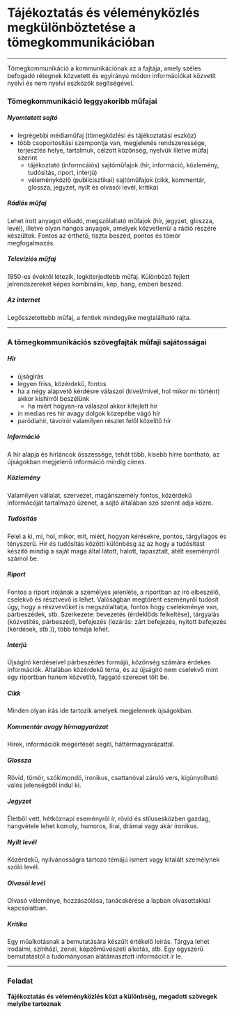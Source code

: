 # Tájékoztatás és véleményközlés megkülönböztetése a tömegkommunikációban
---

Tömegkommunikáció a kommunikációnak az a fajtája, amely széles befogadó rétegnek közvetett és egyirányú módon információkat közvetít nyelvi és nem nyelvi eszközök segítségével.

### Tömegkommunikáció leggyakoribb műfajai

##### Nyomtatott sajtó
- legrégebbi médiaműfaj (tömegközlési és tájékoztatási eszköz)
- több csoportosítási szempontja van, megjelenés rendszeressége, terjesztés helye, tartalmuk, célzott közönség, nyelvük illetve műfaj szerint
	- tájékoztató (informcáiós) sajtóműfajok (hír, információ, közlemény, tudósítás, riport, interjú)
	- véleményközlő (publicisztikai) sajtóműfajok (cikk, kommentár, glossza, jegyzet, nyílt és olvasói levél, kritika)

##### Rádiós műfaj
Lehet írott anyagot előadó, megszólaltató műfajok (hír, jegyzet, gloszza, levél), illetve olyan hangos anyagok, amelyek közvetlenül a rádió részére készültek. Fontos az érthető, tiszta beszéd, pontos és tömör megfogalmazás.

##### Televíziós műfaj
1950-es évektől létezik, legkiterjedtebb műfaj. Különböző fejlett jelrendszereket képes kombinálni, kép, hang, emberi beszéd.

##### Az internet
Legösszetettebb műfaj, a fentiek mindegyike megtalálható rajta.

---

### A tömegkommunikációs szövegfajták műfaji sajátosságai

##### Hír
- újságírás
- legyen friss, közérdekű, fontos
- ha a négy alapvető kérdésre válaszol (kivel/mivel, hol mikor mi történt) akkor kishírről beszélünk
	- ha miért hogyan-ra válaszol akkor kifejlett hír
- in medias res hír avagy dolgok közepébe vágó hír
- paródiahír, távolról valamilyen részlet felől közelítő hír

##### Információ
A hír alapja és hírláncok összessége, tehát több, kisebb hírre bontható, az újságokban megjelenő információ mindig címes.

##### Közlemény
Valamilyen vállalat, szervezet, magánszemély fontos, közérdekű informácóját tartalmazó üzenet, a sajtó általában szó szerint adja közre.

##### Tudósítás
Felel a ki, mi, hol, mikor, mit, miért, hogyan kérésekre, pontos, tárgyilagos és tényszerű. Hír és tudósítás közötti különbésg az az hogy a tudósítást készítő mindig a saját maga által látott, halott, tapasztalt, átélt eseményről számol be.

##### Riport
Fontos a riport írójának a személyes jelenléte, a riportban az író elbeszélő, cselekvő és résztvevő is lehet. Valóságban megtörént eseményről tudósít úgy, hogy a részvevőket is megszólaltatja, fontos hogy cselekménye van, párbeszédek, stb. Szerkezete: bevezetés (érdeklőds felkeltése), tárgyalás (közvetítés, párbeszéd), befejezés (lezárás: zárt befejezés, nyitott befejezés (kérdések, stb.)), több témája lehet.

##### Interjú
Újságíró kérdéseivel párbeszédes formájú, közönség számára érdekes információk. Általában közérdekű téma, és az újságíró nem cselekvő mint egy riportban hanem közvetítő, faggató szerepet tölt be.

##### Cikk
Minden olyan írás ide tartozik amelyek megjelennek újságokban.

##### Kommentár avagy hírmagyarázat
Hírek, információk megértését segíti, háttérmagyarázattal.

##### Glossza
Rövid, tömör, szókimondó, ironikus, csattanóval záruló vers, kigúnyolható valós jelenségből indul ki.

##### Jegyzet
Életből vett, hétköznapi eseményről ír, rövid és stílusesközben gazdag, hangvétele lehet komoly, humoros, lírai, drámai vagy akár ironikus.

##### Nyílt levél
Közérdekű, nyilvánosságra tartozó témájú ismert vagy kitalált személynek szóló levél.

##### Olvasói levél
Olvasó véleménye, hozzászólása, tanácskérése a lapban olvasottakkal kapcsolatban.

##### Kritika
Egy műalkotásnak a bemutatására készült értékelő leírás. Tárgya lehet irodalmi, színházi, zenei, képzőművészeti alkotás, stb. Egy egyszerű bemutatástól a tudományosan alátámasztott információt ír le. 

---

### Feladat
**Tájékoztatás és véleményközlés közt a különbség, megadott szövegek melyibe tartoznak**